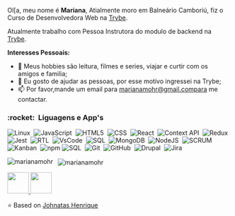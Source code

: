 Ol[a, meu nome é **Mariana**, Atialmente moro em Balneário Camboriú, fiz o Curso de Desenvolvedora Web na <a href="https://www.betrybe.com/">Trybe</a>.

Atualmente trabalho com Pessoa Instrutora do modulo de backend na <a href="https://www.betrybe.com/">Trybe</a>.


**Interesses Pessoais:**

- 🤔 Meus hobbies são leitura, filmes e series, viajar e curtir com os amigos e familia;
- 💬 Eu gosto de ajudar as pessoas, por esse motivo ingressei na Trybe;
- 📫 Por favor,mande um email para marianamohr@gmail.compara me contactar.


<h3> :rocket: &nbsp;Liguagens e App's </h3>
  
  ![Linux](https://img.shields.io/badge/-Linux-FCC624?style=flat=square&logo=linux&logoColor=black)&nbsp;
  ![JavaScript](https://img.shields.io/badge/-JavaScript-333333?style=flat&logo=javascript)&nbsp;
  ![HTML5](https://img.shields.io/badge/-HTML5-333333?style=flat&logo=HTML5)&nbsp;
  ![CSS](https://img.shields.io/badge/-CSS-333333?style=flat&logo=CSS3&logoColor=1572B6)&nbsp;
  ![React](https://img.shields.io/badge/-React-333333?style=flat&logo=react)&nbsp;
  ![Context API](https://img.shields.io/badge/-Context%20API-61DAFB?style=flat=square&logo=react&logoColor=black)&nbsp;
  ![Redux](https://img.shields.io/badge/-Redux-764ABC?style=flat=square&logo=redux&logoColor=white)&nbsp;
  ![Jest](https://img.shields.io/badge/-Jest-333333?style=flat&logo=jest)&nbsp;
  ![RTL](https://img.shields.io/badge/-RTL-61DAFB?style=flat=square&logo=react&logoColor=black)&nbsp;
  ![VsCode](https://img.shields.io/badge/-VsCode-333333?style=flat&logo=visual-studio-code)&nbsp;
  ![SQL](https://img.shields.io/badge/-SQL-4479A1?style=flat=square&logo=mysql&logoColor=white)&nbsp;
  ![MongoDB](https://img.shields.io/badge/-MongoDB-47A248?style=flat=square&logo=mongodb&logoColor=white)&nbsp;
  ![NodeJS](https://img.shields.io/badge/-Node.Js-339933?style=flat=square&logo=node-dot-js&logoColor=white)&nbsp;
  ![SCRUM](https://img.shields.io/badge/-SCRUM-blue?style=flat=square)&nbsp;
  ![Kanban](https://img.shields.io/badge/-Kanban-grey?style=flat=square)&nbsp;
  ![npm](https://img.shields.io/badge/-npm-CB3837?style=flat=square&logo=npm&logoColor=white)&nbsp;![SQL](https://img.shields.io/badge/-SQL-4479A1?style=flat=square&logo=mysql&logoColor=white)&nbsp;
  ![Git](https://img.shields.io/badge/-Git-333333?style=flat&logo=git)&nbsp;
  ![GitHub](https://img.shields.io/badge/-GitHub-333333?style=flat&logo=github)&nbsp;
  ![Drupal](https://img.shields.io/badge/-Drupal-333333?style=flat&logo=drupal)&nbsp;
  ![Jira](https://img.shields.io/badge/-Jira-333333?style=flat&logo=jira)&nbsp;

<div>
<p>
    <img align="left" src="https://github-readme-stats.vercel.app/api/top-langs/?username=marianamohr&layout=compact&theme=graywhite&title_color=268bd2" alt="marianamohr" />
</p>
<p>&nbsp;
    <img align="center" src="https://github-readme-stats.vercel.app/api?username=marianamohr&count_private=true&show_icons=true&theme=graywhite&icon_color=268bd2&title_color=268bd2" alt="marianamohr" />
</p>
  </div>

<a href="https://www.linkedin.com/in/mariana-mohr/" target="_blank">
  <img src="https://i.ibb.co/Kx2GSrT/linkedin.png" width="48px" height="48px">
</a>
<a href="https://www.instagram.com/marianamohr/?hl=pt-br" target="_blank">
  <img src="https://cdn.icon-icons.com/icons2/1211/PNG/512/1491579602-yumminkysocialmedia36_83067.png" width="48px" height="48px">
</a>

⭐️ Based on [Johnatas Henrique](https://github.com/johnatas-henrique)


